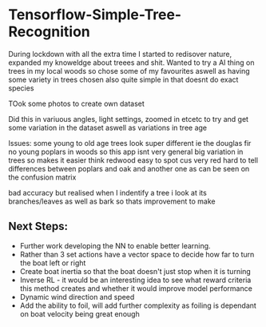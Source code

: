 # Tensorflow-Simple-Tree-Recognition
During lockdown with all the extra time I started to redisover nature, expanded my knoweldge about treees and shit. Wanted to try a AI thing on trees in my local woods so chose some of my favourites aswell as having some variety in trees chosen also quite simple in that doesnt do exact species

TOok some photos to create own dataset 

Did this in variuous angles, light settings, zoomed in etcetc to try and get some variation in the dataset aswell as variations in tree age

Issues:
some young to old age trees look super different ie the douglas fir
no young poplars in woods so this app isnt very general
big variation in trees so makes it easier
think redwood easy to spot cus very red
hard to tell differences between poplars and oak and another one as can be seen on the confusion matrix

bad accuracy but realised when I indentify a tree i look at its branches/leaves as well as bark so thats improvement to make



## Next Steps:
* Further work developing the NN to enable better learning.
* Rather than 3 set actions have a vector space to decide how far to turn the boat left or right
* Create boat inertia so that the boat doesn't just stop when it is turning
* Inverse RL - it would be an interesting idea to see what reward criteria this method creates and whether it would improve model performance
* Dynamic wind direction and speed
* Add the ability to foil, will add further complexity as foiling is dependant on boat velocity being great enough

